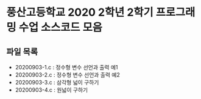# 풍산고등학교 2020 2학년 2학기 프로그래밍 수업 소스코드 모음

## 파일 목록
- 20200903-1.c : 정수형 변수 선언과 출력 예1
- 20200903-2.c : 정수형 변수 선언과 출력 예2
- 20200903-3.c : 삼각형 넓이 구하기
- 20200903-4.c : 원넓이 구하기
